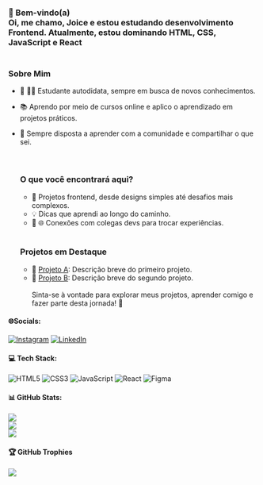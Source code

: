 ### 🚀 Bem-vindo(a)<br>Oi, me chamo, Joice e estou estudando desenvolvimento Frontend. Atualmente, estou dominando HTML, CSS, JavaScript e React<br><br>
### Sobre Mim <br>
- 🚀 👩‍💻 Estudante autodidata, sempre em busca de novos conhecimentos. <br>
- 📚 Aprendo por meio de cursos online e aplico o aprendizado em projetos práticos. <br>
- 🤝 Sempre disposta a aprender com a comunidade e compartilhar o que sei.<br><br><br>

  ### O que você encontrará aqui?<br>
  - 🎨 Projetos frontend, desde designs simples até desafios mais complexos. <br>
  - 💡 Dicas que aprendi ao longo do caminho. <br>
  - 🤝 🌐 Conexões com colegas devs para trocar experiências.<br><br>
  ### Projetos em Destaque <br>
  - 🚀 [Projeto A](link_projeto_a): Descrição breve do primeiro projeto. <br>
  - 🌈 [Projeto B](link_projeto_b): Descrição breve do segundo projeto.<br><br>Sinta-se à vontade para explorar meus projetos, aprender comigo e fazer parte desta jornada! 🚀


#### 🌐Socials:
[![Instagram](https://img.shields.io/badge/Instagram-%23E4405F.svg?logo=Instagram&logoColor=white)](https://instagram.com/@j.o.dev) [![LinkedIn](https://img.shields.io/badge/LinkedIn-%230077B5.svg?logo=linkedin&logoColor=white)](https://linkedin.com/in/https://www.linkedin.com/in/joice-de-oliveira) 

#### 💻 Tech Stack:
![HTML5](https://img.shields.io/badge/html5-%23E34F26.svg?style=for-the-badge&logo=html5&logoColor=white) ![CSS3](https://img.shields.io/badge/css3-%231572B6.svg?style=for-the-badge&logo=css3&logoColor=white) ![JavaScript](https://img.shields.io/badge/javascript-%23323330.svg?style=for-the-badge&logo=javascript&logoColor=%23F7DF1E) ![React](https://img.shields.io/badge/react-%2320232a.svg?style=for-the-badge&logo=react&logoColor=%2361DAFB) ![Figma](https://img.shields.io/badge/figma-%23F24E1E.svg?style=for-the-badge&logo=figma&logoColor=white)<br>
#### 📊 GitHub Stats:
![](https://github-readme-stats.vercel.app/api?username=joiceoliveiras&theme=dracula&hide_border=true&include_all_commits=true&count_private=false)<br/>
![](https://github-readme-streak-stats.herokuapp.com/?user=joiceoliveiras&theme=dracula&hide_border=true)<br/>
![](https://github-readme-stats.vercel.app/api/top-langs/?username=joiceoliveiras&theme=dracula&hide_border=true&include_all_commits=true&count_private=false&layout=compact)<br>

#### 🏆 GitHub Trophies
![](https://github-profile-trophy.vercel.app/?username=joiceoliveiras&theme=dracula&no-frame=true&no-bg=false&margin-w=4)
